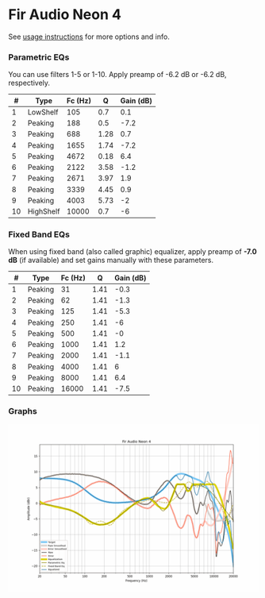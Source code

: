 # Fir Audio Neon 4
See [usage instructions](https://github.com/jaakkopasanen/AutoEq#usage) for more options and info.

### Parametric EQs
You can use filters 1-5 or 1-10. Apply preamp of -6.2 dB or -6.2 dB, respectively.

|   # | Type      |   Fc (Hz) |    Q |   Gain (dB) |
|-----|-----------|-----------|------|-------------|
|   1 | LowShelf  |       105 | 0.7  |         0.1 |
|   2 | Peaking   |       188 | 0.5  |        -7.2 |
|   3 | Peaking   |       688 | 1.28 |         0.7 |
|   4 | Peaking   |      1655 | 1.74 |        -7.2 |
|   5 | Peaking   |      4672 | 0.18 |         6.4 |
|   6 | Peaking   |      2122 | 3.58 |        -1.2 |
|   7 | Peaking   |      2671 | 3.97 |         1.9 |
|   8 | Peaking   |      3339 | 4.45 |         0.9 |
|   9 | Peaking   |      4003 | 5.73 |        -2   |
|  10 | HighShelf |     10000 | 0.7  |        -6   |

### Fixed Band EQs
When using fixed band (also called graphic) equalizer, apply preamp of **-7.0 dB** (if available) and set gains manually with these parameters.

|   # | Type    |   Fc (Hz) |    Q |   Gain (dB) |
|-----|---------|-----------|------|-------------|
|   1 | Peaking |        31 | 1.41 |        -0.3 |
|   2 | Peaking |        62 | 1.41 |        -1.3 |
|   3 | Peaking |       125 | 1.41 |        -5.3 |
|   4 | Peaking |       250 | 1.41 |        -6   |
|   5 | Peaking |       500 | 1.41 |        -0   |
|   6 | Peaking |      1000 | 1.41 |         1.2 |
|   7 | Peaking |      2000 | 1.41 |        -1.1 |
|   8 | Peaking |      4000 | 1.41 |         6   |
|   9 | Peaking |      8000 | 1.41 |         6.4 |
|  10 | Peaking |     16000 | 1.41 |        -7.5 |

### Graphs
![](./Fir%20Audio%20Neon%204.png)
